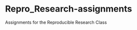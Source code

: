 Repro_Research-assignments
==========================

Assignments for the Reproducible Research Class
